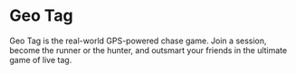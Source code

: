 # Geo Tag

Geo Tag is the real-world GPS-powered chase game. Join a session, become the runner or the hunter, and outsmart your friends in the ultimate game of live tag.
